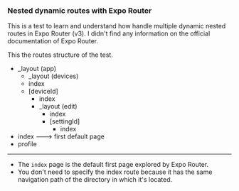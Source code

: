 ### Nested dynamic routes with Expo Router

This is a test to learn and understand how handle multiple dynamic nested routes in Expo Router (v3). I didn't find any
information on the official documentation of Expo Router.

This the routes structure of the test.

- \_layout (app)
    - \_layout (devices)
    - index
    - \[deviceId]
        - index
        - \_layout (edit)
            - index
            - \[settingId]
                - index
- index ---> first default page
- profile

---

- The `index` page is the default first page explored by Expo Router.
- You don't need to specify the index route because it has the same navigation path of the directory in which it's
  located.
